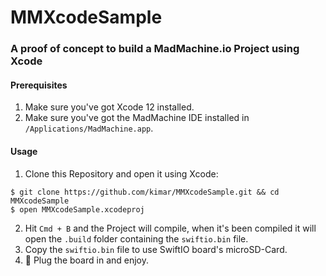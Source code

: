 # MMXcodeSample

### A proof of concept to build a MadMachine.io Project using Xcode

#### Prerequisites

1. Make sure you've got Xcode 12 installed.
2. Make sure you've got the MadMachine IDE installed in `/Applications/MadMachine.app`.

#### Usage

1. Clone this Repository and open it using Xcode:

```
$ git clone https://github.com/kimar/MMXcodeSample.git && cd MMXcodeSample
$ open MMXcodeSample.xcodeproj
```

2. Hit `Cmd + B` and the Project will compile, when it's been compiled it will open the `.build` folder containing the `swiftio.bin` file.
3. Copy the `swiftio.bin` file to use SwiftIO board's microSD-Card.
4. 🎉 Plug the board in and enjoy.
